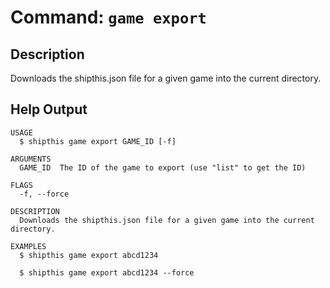 # Command: `game export`

## Description

Downloads the shipthis.json file for a given game into the current directory.

## Help Output

```
USAGE
  $ shipthis game export GAME_ID [-f]

ARGUMENTS
  GAME_ID  The ID of the game to export (use "list" to get the ID)

FLAGS
  -f, --force

DESCRIPTION
  Downloads the shipthis.json file for a given game into the current directory.

EXAMPLES
  $ shipthis game export abcd1234

  $ shipthis game export abcd1234 --force
```